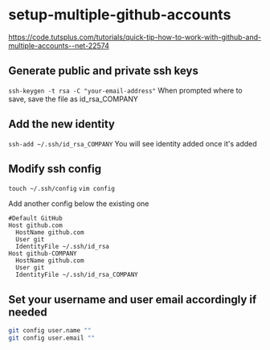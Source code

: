 # setup-multiple-github-accounts
https://code.tutsplus.com/tutorials/quick-tip-how-to-work-with-github-and-multiple-accounts--net-22574

## Generate public and private ssh keys
`ssh-keygen -t rsa -C "your-email-address"`
When prompted where to save, save the file as id_rsa_COMPANY

## Add the new identity
`ssh-add ~/.ssh/id_rsa_COMPANY`
You will see identity added once it's added

## Modify ssh config
`touch ~/.ssh/config`
`vim config`

Add another config below the existing one
```
#Default GitHub
Host github.com
  HostName github.com
  User git
  IdentityFile ~/.ssh/id_rsa
Host github-COMPANY
  HostName github.com
  User git
  IdentityFile ~/.ssh/id_rsa_COMPANY
```

## Set your username and user email accordingly if needed
```bash
git config user.name ""
git config user.email ""
```
